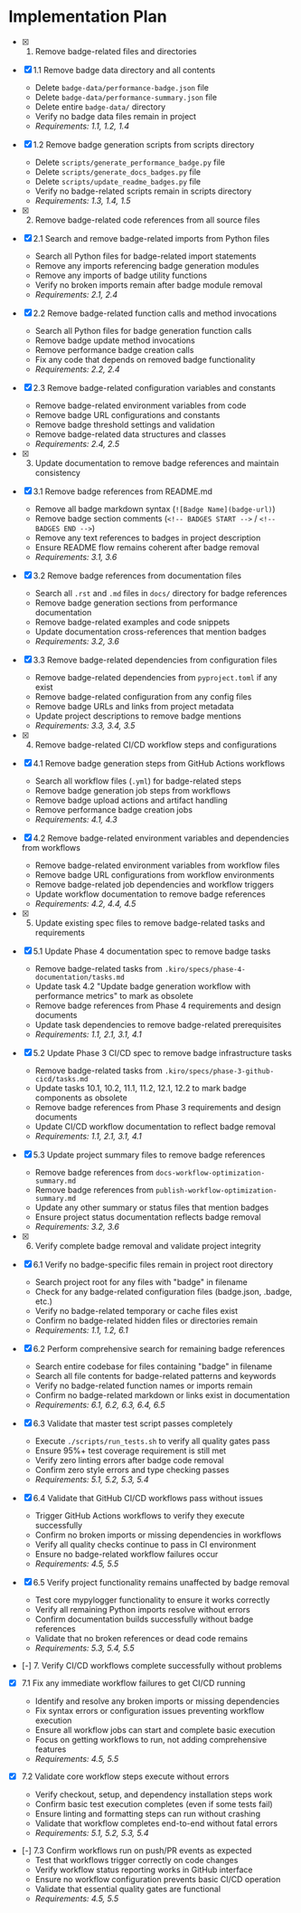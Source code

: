 # Implementation Plan

- [x] 1. Remove badge-related files and directories
- [x] 1.1 Remove badge data directory and all contents
  - Delete `badge-data/performance-badge.json` file
  - Delete `badge-data/performance-summary.json` file
  - Delete entire `badge-data/` directory
  - Verify no badge data files remain in project
  - _Requirements: 1.1, 1.2, 1.4_

- [x] 1.2 Remove badge generation scripts from scripts directory
  - Delete `scripts/generate_performance_badge.py` file
  - Delete `scripts/generate_docs_badges.py` file
  - Delete `scripts/update_readme_badges.py` file
  - Verify no badge-related scripts remain in scripts directory
  - _Requirements: 1.3, 1.4, 1.5_

- [x] 2. Remove badge-related code references from all source files
- [x] 2.1 Search and remove badge-related imports from Python files
  - Search all Python files for badge-related import statements
  - Remove any imports referencing badge generation modules
  - Remove any imports of badge utility functions
  - Verify no broken imports remain after badge module removal
  - _Requirements: 2.1, 2.4_

- [x] 2.2 Remove badge-related function calls and method invocations
  - Search all Python files for badge generation function calls
  - Remove badge update method invocations
  - Remove performance badge creation calls
  - Fix any code that depends on removed badge functionality
  - _Requirements: 2.2, 2.4_

- [x] 2.3 Remove badge-related configuration variables and constants
  - Remove badge-related environment variables from code
  - Remove badge URL configurations and constants
  - Remove badge threshold settings and validation
  - Remove badge-related data structures and classes
  - _Requirements: 2.4, 2.5_

- [x] 3. Update documentation to remove badge references and maintain consistency
- [x] 3.1 Remove badge references from README.md
  - Remove all badge markdown syntax (`![Badge Name](badge-url)`)
  - Remove badge section comments (`<!-- BADGES START -->` / `<!-- BADGES END -->`)
  - Remove any text references to badges in project description
  - Ensure README flow remains coherent after badge removal
  - _Requirements: 3.1, 3.6_

- [x] 3.2 Remove badge references from documentation files
  - Search all `.rst` and `.md` files in `docs/` directory for badge references
  - Remove badge generation sections from performance documentation
  - Remove badge-related examples and code snippets
  - Update documentation cross-references that mention badges
  - _Requirements: 3.2, 3.6_

- [x] 3.3 Remove badge-related dependencies from configuration files
  - Remove badge-related dependencies from `pyproject.toml` if any exist
  - Remove badge-related configuration from any config files
  - Remove badge URLs and links from project metadata
  - Update project descriptions to remove badge mentions
  - _Requirements: 3.3, 3.4, 3.5_

- [x] 4. Remove badge-related CI/CD workflow steps and configurations
- [x] 4.1 Remove badge generation steps from GitHub Actions workflows
  - Search all workflow files (`.yml`) for badge-related steps
  - Remove badge generation job steps from workflows
  - Remove badge upload actions and artifact handling
  - Remove performance badge creation jobs
  - _Requirements: 4.1, 4.3_

- [x] 4.2 Remove badge-related environment variables and dependencies from workflows
  - Remove badge-related environment variables from workflow files
  - Remove badge URL configurations from workflow environments
  - Remove badge-related job dependencies and workflow triggers
  - Update workflow documentation to remove badge references
  - _Requirements: 4.2, 4.4, 4.5_

- [x] 5. Update existing spec files to remove badge-related tasks and requirements
- [x] 5.1 Update Phase 4 documentation spec to remove badge tasks
  - Remove badge-related tasks from `.kiro/specs/phase-4-documentation/tasks.md`
  - Update task 4.2 "Update badge generation workflow with performance metrics" to mark as obsolete
  - Remove badge references from Phase 4 requirements and design documents
  - Update task dependencies to remove badge-related prerequisites
  - _Requirements: 1.1, 2.1, 3.1, 4.1_

- [x] 5.2 Update Phase 3 CI/CD spec to remove badge infrastructure tasks
  - Remove badge-related tasks from `.kiro/specs/phase-3-github-cicd/tasks.md`
  - Update tasks 10.1, 10.2, 11.1, 11.2, 12.1, 12.2 to mark badge components as obsolete
  - Remove badge references from Phase 3 requirements and design documents
  - Update CI/CD workflow documentation to reflect badge removal
  - _Requirements: 1.1, 2.1, 3.1, 4.1_

- [x] 5.3 Update project summary files to remove badge references
  - Remove badge references from `docs-workflow-optimization-summary.md`
  - Remove badge references from `publish-workflow-optimization-summary.md`
  - Update any other summary or status files that mention badges
  - Ensure project status documentation reflects badge removal
  - _Requirements: 3.2, 3.6_

- [x] 6. Verify complete badge removal and validate project integrity
- [x] 6.1 Verify no badge-specific files remain in project root directory
  - Search project root for any files with "badge" in filename
  - Check for any badge-related configuration files (badge.json, .badge, etc.)
  - Verify no badge-related temporary or cache files exist
  - Confirm no badge-related hidden files or directories remain
  - _Requirements: 1.1, 1.2, 6.1_

- [x] 6.2 Perform comprehensive search for remaining badge references
  - Search entire codebase for files containing "badge" in filename
  - Search all file contents for badge-related patterns and keywords
  - Verify no badge-related function names or imports remain
  - Confirm no badge-related markdown or links exist in documentation
  - _Requirements: 6.1, 6.2, 6.3, 6.4, 6.5_

- [x] 6.3 Validate that master test script passes completely
  - Execute `./scripts/run_tests.sh` to verify all quality gates pass
  - Ensure 95%+ test coverage requirement is still met
  - Verify zero linting errors after badge code removal
  - Confirm zero style errors and type checking passes
  - _Requirements: 5.1, 5.2, 5.3, 5.4_

- [x] 6.4 Validate that GitHub CI/CD workflows pass without issues
  - Trigger GitHub Actions workflows to verify they execute successfully
  - Confirm no broken imports or missing dependencies in workflows
  - Verify all quality checks continue to pass in CI environment
  - Ensure no badge-related workflow failures occur
  - _Requirements: 4.5, 5.5_

- [x] 6.5 Verify project functionality remains unaffected by badge removal
  - Test core mypylogger functionality to ensure it works correctly
  - Verify all remaining Python imports resolve without errors
  - Confirm documentation builds successfully without badge references
  - Validate that no broken references or dead code remains
  - _Requirements: 5.3, 5.4, 5.5_

- [-] 7. Verify CI/CD workflows complete successfully without problems
- [x] 7.1 Fix any immediate workflow failures to get CI/CD running
  - Identify and resolve any broken imports or missing dependencies
  - Fix syntax errors or configuration issues preventing workflow execution
  - Ensure all workflow jobs can start and complete basic execution
  - Focus on getting workflows to run, not adding comprehensive features
  - _Requirements: 4.5, 5.5_

- [x] 7.2 Validate core workflow steps execute without errors
  - Verify checkout, setup, and dependency installation steps work
  - Confirm basic test execution completes (even if some tests fail)
  - Ensure linting and formatting steps can run without crashing
  - Validate that workflow completes end-to-end without fatal errors
  - _Requirements: 5.1, 5.2, 5.3, 5.4_

- [-] 7.3 Confirm workflows run on push/PR events as expected
  - Test that workflows trigger correctly on code changes
  - Verify workflow status reporting works in GitHub interface
  - Ensure no workflow configuration prevents basic CI/CD operation
  - Validate that essential quality gates are functional
  - _Requirements: 4.5, 5.5_
